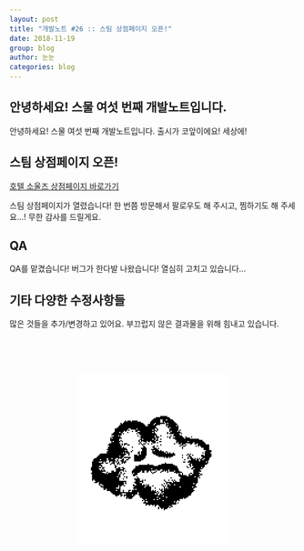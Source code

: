 ```yaml
---
layout: post
title: "개발노트 #26 :: 스팀 상점페이지 오픈!"
date: 2018-11-19
group: blog
author: 눈눈
categories: blog
---
```


## 안녕하세요! 스물 여섯 번째 개발노트입니다.

안녕하세요! 스물 여섯 번째 개발노트입니다.
출시가 코앞이에요! 세상에!


## 스팀 상점페이지 오픈!
<a href="https://store.steampowered.com/app/968350/">호텔 소울즈 상점페이지 바로가기</a>

스팀 상점페이지가 열렸습니다! 한 번쯤 방문해서 팔로우도 해 주시고, 찜하기도 해 주세요...! 무한 감사를 드릴게요.

## QA
QA를 맡겼습니다! 버그가 한다발 나왔습니다! 열심히 고치고 있습니다...

## 기타 다양한 수정사항들
많은 것들을 추가/변경하고 있어요. 부끄럽지 않은 결과물을 위해 힘내고 있습니다.


<div style="width:266px; height:297px; margin:auto; margin-top:80px;">
  <img src="\img\post\2018-11\rotten_gum.png">
  <div>
